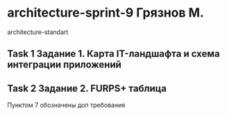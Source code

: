 # architecture-sprint-9 Грязнов М. 
architecture-standart

##  Task 1 Задание 1. Карта IT-ландшафта и схема интеграции приложений

##  Task 2 Задание 2. FURPS+ таблица
Пунктом 7 обозначены доп требования
